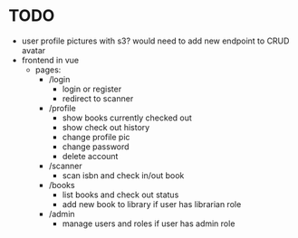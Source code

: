 # TODO

- user profile pictures with s3? would need to add new endpoint to CRUD avatar
- frontend in vue
  - pages:
    - /login
      - login or register
      - redirect to scanner
    - /profile
      - show books currently checked out
      - show check out history
      - change profile pic
      - change password
      - delete account
    - /scanner
      - scan isbn and check in/out book
    - /books
      - list books and check out status
      - add new book to library if user has librarian role
    - /admin
      - manage users and roles if user has admin role
